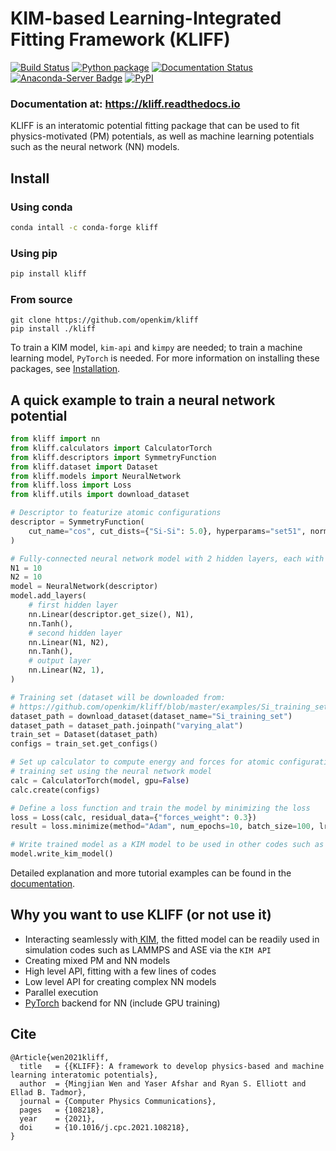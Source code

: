# KIM-based Learning-Integrated Fitting Framework (KLIFF)

[![Build Status](https://travis-ci.com/openkim/kliff.svg?branch=master)](https://travis-ci.com/openkim/kliff)
[![Python package](https://github.com/openkim/kliff/workflows/Python%20package/badge.svg)](https://github.com/openkim/kliff/actions)
[![Documentation Status](https://readthedocs.org/projects/kliff/badge/?version=latest)](https://kliff.readthedocs.io/en/latest/?badge=latest)
[![Anaconda-Server Badge](https://img.shields.io/conda/vn/conda-forge/kliff.svg)](https://anaconda.org/conda-forge/kliff)
[![PyPI](https://img.shields.io/pypi/v/kliff.svg)](https://pypi.python.org/pypi/kliff)

### Documentation at: <https://kliff.readthedocs.io>

KLIFF is an interatomic potential fitting package that can be used to fit
physics-motivated (PM) potentials, as well as machine learning potentials such
as the neural network (NN) models.


## Install

### Using conda
```sh
conda intall -c conda-forge kliff
```

### Using pip
```sh
pip install kliff
```

### From source
```
git clone https://github.com/openkim/kliff
pip install ./kliff
```

To train a KIM model, `kim-api` and `kimpy` are needed; to train a machine learning
model, `PyTorch` is needed. For more information on installing these packages, see
[Installation](https://kliff.readthedocs.io/en/latest/installation.html).

## A quick example to train a neural network potential

```python
from kliff import nn
from kliff.calculators import CalculatorTorch
from kliff.descriptors import SymmetryFunction
from kliff.dataset import Dataset
from kliff.models import NeuralNetwork
from kliff.loss import Loss
from kliff.utils import download_dataset

# Descriptor to featurize atomic configurations
descriptor = SymmetryFunction(
    cut_name="cos", cut_dists={"Si-Si": 5.0}, hyperparams="set51", normalize=True
)

# Fully-connected neural network model with 2 hidden layers, each with 10 units
N1 = 10
N2 = 10
model = NeuralNetwork(descriptor)
model.add_layers(
    # first hidden layer
    nn.Linear(descriptor.get_size(), N1),
    nn.Tanh(),
    # second hidden layer
    nn.Linear(N1, N2),
    nn.Tanh(),
    # output layer
    nn.Linear(N2, 1),
)

# Training set (dataset will be downloaded from:
# https://github.com/openkim/kliff/blob/master/examples/Si_training_set.tar.gz)
dataset_path = download_dataset(dataset_name="Si_training_set")
dataset_path = dataset_path.joinpath("varying_alat")
train_set = Dataset(dataset_path)
configs = train_set.get_configs()

# Set up calculator to compute energy and forces for atomic configurations in the
# training set using the neural network model
calc = CalculatorTorch(model, gpu=False)
calc.create(configs)

# Define a loss function and train the model by minimizing the loss
loss = Loss(calc, residual_data={"forces_weight": 0.3})
result = loss.minimize(method="Adam", num_epochs=10, batch_size=100, lr=0.001)

# Write trained model as a KIM model to be used in other codes such as LAMMPS ans ASE
model.write_kim_model()
```

Detailed explanation and more tutorial examples can be found in the
[documentation](https://kliff.readthedocs.io/en/latest/tutorials.html).


## Why you want to use KLIFF (or not use it)

- Interacting seamlessly with[ KIM](https://openkim.org), the fitted model can
  be readily used in simulation codes such as LAMMPS and ASE via the `KIM API`
- Creating mixed PM and NN models
- High level API, fitting with a few lines of codes
- Low level API for creating complex NN models
- Parallel execution
- [PyTorch](https://pytorch.org) backend for NN (include GPU training)


## Cite

```
@Article{wen2021kliff,
  title   = {{KLIFF}: A framework to develop physics-based and machine learning interatomic potentials},
  author  = {Mingjian Wen and Yaser Afshar and Ryan S. Elliott and Ellad B. Tadmor},
  journal = {Computer Physics Communications},
  pages   = {108218},
  year    = {2021},
  doi     = {10.1016/j.cpc.2021.108218},
}
```
